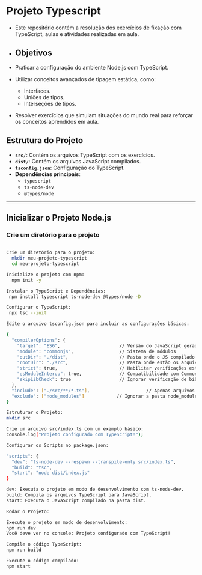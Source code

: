 # Projeto Typescript

- Este repositório contém a resolução dos exercícios de fixação com TypeScript, aulas e atividades realizadas em aula.

- ## Objetivos

- Praticar a configuração do ambiente Node.js com TypeScript.
- Utilizar conceitos avançados de tipagem estática, como:
  - Interfaces.
  - Uniões de tipos.
  - Interseções de tipos.
- Resolver exercícios que simulam situações do mundo real para reforçar os conceitos aprendidos em aula.

## Estrutura do Projeto

- **`src/`**: Contém os arquivos TypeScript com os exercícios.
- **`dist/`**: Contém os arquivos JavaScript compilados.
- **`tsconfig.json`**: Configuração do TypeScript.
- **Dependências principais**:
  - `typescript`
  - `ts-node-dev`
  - `@types/node`

---

## Inicializar o Projeto Node.js

### **Crie um diretório para o projeto**
```bash

Crie um diretório para o projeto:
  mkdir meu-projeto-typescript
  cd meu-projeto-typescript

Inicialize o projeto com npm:
  npm init -y

Instalar o TypeScript e Dependências:
 npm install typescript ts-node-dev @types/node -D

Configurar o TypeScript:
 npx tsc --init

Edite o arquivo tsconfig.json para incluir as configurações básicas:

{
  "compilerOptions": {
    "target": "ES6",                      // Versão do JavaScript gerado
    "module": "commonjs",                 // Sistema de módulos
    "outDir": "./dist",                   // Pasta onde o JS compilado será salvo
    "rootDir": "./src",                   // Pasta onde estão os arquivos TS
    "strict": true,                       // Habilitar verificações estritas
    "esModuleInterop": true,              // Compatibilidade com CommonJS e ES Modules
    "skipLibCheck": true                  // Ignorar verificação de bibliotecas
  },
  "include": ["./src/**/*.ts"],                     // Apenas arquivos na pasta src
  "exclude": ["node_modules"]            // Ignorar a pasta node_modules
}

Estruturar o Projeto:
mkdir src

Crie um arquivo src/index.ts com um exemplo básico:
console.log("Projeto configurado com TypeScript!");

Configurar os Scripts no package.json:

"scripts": {
  "dev": "ts-node-dev --respawn --transpile-only src/index.ts",
  "build": "tsc",
  "start": "node dist/index.js"
}

dev: Executa o projeto em modo de desenvolvimento com ts-node-dev.
build: Compila os arquivos TypeScript para JavaScript.
start: Executa o JavaScript compilado na pasta dist.

Rodar o Projeto:

Execute o projeto em modo de desenvolvimento:
npm run dev
Você deve ver no console: Projeto configurado com TypeScript!

Compile o código TypeScript: 
npm run build

Execute o código compilado:
npm start
